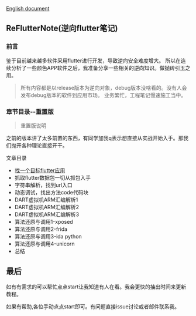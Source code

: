 [English document](https://github.com/HuRuWo/HowToReserveFlutter/blob/main/README_en.md)
## ReFlutterNote(逆向flutter笔记)

### 前言

鉴于目前越来越多软件采用flutter进行开发，导致逆向安全难度增大。
所以在连续分析了一些颜色APP软件之后，我准备分享一些相关的逆向知识。做抛砖引玉之用。


>所有内容都是以release版本为逆向对象，debug版本没啥看的。没有人会发布debug版本的软件到应用市场。
>业务繁忙，工程笔记慢速施工当中。

### 章节目录--重置版

>重置版说明

之前的版本讲了太多前置的东西，有同学加我q表示想直接从实战开始入手。那我们抛开各种理论直接开干。

文章目录

- [找一个目标flutter应用](https://www.huruwo.top/flutter%e9%80%86%e5%90%91%e5%ae%9e%e6%88%981-%e5%af%bb%e6%89%be%e4%b8%80%e4%b8%aa%e7%9b%ae%e6%a0%87flutter%e5%ba%94%e7%94%a8%e7%94%a8%e6%9d%a5%e5%88%86%e6%9e%90/)
- 抓取flutter数据包一切从抓包入手
- 字符串解析，找到url入口
- 动态调试，找出方法code代码块
- DART虚拟机ARM汇编解析1
- DART虚拟机ARM汇编解析2
- DART虚拟机ARM汇编解析3
- 算法还原与调用1-xposed
- 算法还原与调用2-frida
- 算法还原与调用3-ida python
- 算法还原与调用4-unicorn
- 总结



## 最后

如有有需求的可以帮忙点点start让我知道有人在看。我会更快的抽出时间来更新教程。

如果有帮助,各位手动点点start即可。有问题直接issue讨论或者邮件联系我。


